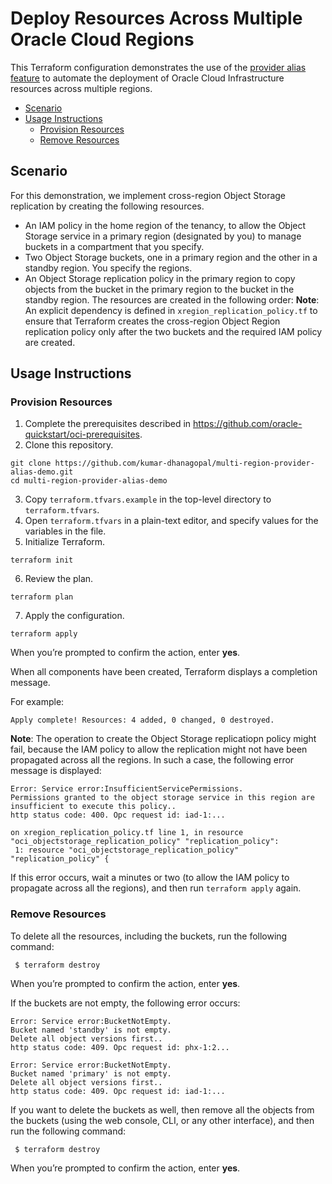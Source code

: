 # Deploy Resources Across Multiple Oracle Cloud Regions
This Terraform configuration demonstrates the use of the [provider alias feature](https://www.terraform.io/docs/configuration/providers.html#alias-multiple-provider-configurations) to automate the deployment of Oracle Cloud Infrastructure resources across multiple regions.
- [Scenario](#scenario)
- [Usage Instructions](#usage-instructions)
  - [Provision Resources](#provision-resources)
  - [Remove Resources](#remove-resources)

## Scenario
For this demonstration, we implement cross-region Object Storage replication by creating the following resources.
- An IAM policy in the home region of the tenancy, to allow the Object Storage service in a primary region (designated by you) to manage buckets in a compartment that you specify.
- Two Object Storage buckets, one in a primary region and the other in a standby region. You specify the regions.
- An Object Storage replication policy in the primary region to copy objects from the bucket in the primary region to the bucket in the standby region.
The resources are created in the following order:
**Note**: An explicit dependency is defined in `xregion_replication_policy.tf` to ensure that Terraform creates the cross-region Object Region replication policy only after the two buckets and the required IAM policy are created.

## Usage Instructions
### Provision Resources
1. Complete the prerequisites described in https://github.com/oracle-quickstart/oci-prerequisites.
2. Clone this repository.
  ```
  git clone https://github.com/kumar-dhanagopal/multi-region-provider-alias-demo.git
  cd multi-region-provider-alias-demo
  ```
3. Copy `terraform.tfvars.example` in the top-level directory to `terraform.tfvars`.
4. Open `terraform.tfvars` in a plain-text editor, and specify values for the variables in the file.
5. Initialize Terraform.
  ```
  terraform init
  ```
6. Review the plan.
  ```
  terraform plan
  ```
7. Apply the configuration.
  ```
  terraform apply
  ```
  
  When you’re prompted to confirm the action, enter **yes**.
  
  When all components have been created, Terraform displays a completion message. 
  
  For example:
  ```
  Apply complete! Resources: 4 added, 0 changed, 0 destroyed.
  ```
  
  **Note**: The operation to create the Object Storage replicatiopn policy might fail, because the IAM policy to allow the replication might not have been propagated across all the regions. In such a case, the following error message is displayed:
  ```
  Error: Service error:InsufficientServicePermissions.
  Permissions granted to the object storage service in this region are insufficient to execute this policy.. 
  http status code: 400. Opc request id: iad-1:...

  on xregion_replication_policy.tf line 1, in resource "oci_objectstorage_replication_policy" "replication_policy":
   1: resource "oci_objectstorage_replication_policy" "replication_policy" {
  ```
  If this error occurs, wait a minutes or two (to allow the IAM policy to propagate across all the regions), and then run `terraform apply` again.

### Remove Resources
To delete all the resources, including the buckets, run the following command:
 ```
  $ terraform destroy
  ```
  When you’re prompted to confirm the action, enter **yes**.
  
  If the buckets are not empty, the following error occurs:
  ```
  Error: Service error:BucketNotEmpty.
  Bucket named 'standby' is not empty.
  Delete all object versions first.. 
  http status code: 409. Opc request id: phx-1:2...

  Error: Service error:BucketNotEmpty.
  Bucket named 'primary' is not empty.
  Delete all object versions first..
  http status code: 409. Opc request id: iad-1:...
  ```
If you want to delete the buckets as well, then remove all the objects from the buckets (using the web console, CLI, or any other interface), and then run the following command:
 ```
  $ terraform destroy
  ```
  When you’re prompted to confirm the action, enter **yes**.
